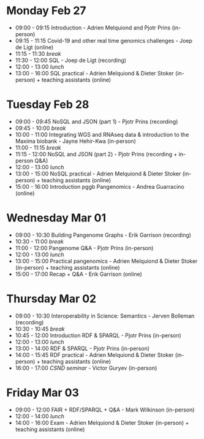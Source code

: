 # Monday Feb 27

- 09:00 - 09:15 Introduction - Adrien Melquiond and Pjotr Prins (in-person)
- 09:15 - 11:15 Covid-19 and other real time genomics challenges - Joep de Ligt (online)
- 11:15 - 11:30 *break*
- 11:30 - 12:00 SQL - Joep de Ligt (recording)
- 12:00 - 13:00 *lunch*
- 13:00 - 16:00 SQL practical - Adrien Melquiond & Dieter Stoker (in-person) + teaching assistants (online)

# Tuesday Feb 28

- 09:00 - 09:45 NoSQL and JSON (part 1) - Pjotr Prins (recording)
- 09:45 - 10:00 *break*
- 10:00 - 11:00 Integrating WGS and RNAseq data & introduction to the Maxima biobank - Jayne Hehir-Kwa (in-person)
- 11:00 - 11:15 *break*
- 11:15 - 12:00 NoSQL and JSON (part 2) - Pjotr Prins (recording + in-person Q&A)
- 12:00 - 13:00 *lunch*
- 13:00 - 15:00 NoSQL practical - Adrien Melquiond & Dieter Stoker (in-person) + teaching assistants (online)
- 15:00 - 16:00 Introduction pggb Pangenomics - Andrea Guarracino (online)

# Wednesday Mar 01

- 09:00 - 10:30 Building Pangenome Graphs - Erik Garrison (recording)
- 10:30 - 11:00 *break*
- 11:00 - 12:00 Pangenome Q&A - Pjotr Prins (in-person)
- 12:00 - 13:00 *lunch*
- 13:00 - 15:00 Practical pangenomics - Adrien Melquiond & Dieter Stoker (in-person) + teaching assistants (online)
- 15:00 - 17:00 Recap + Q&A - Erik Garrison (online)

# Thursday Mar 02

- 09:00 - 10:30 Interoperability in Science: Semantics - Jerven Bolleman (recording)
- 10:30 - 10:45 *break*
- 10:45 - 12:00 Introduction RDF & SPARQL - Pjotr Prins (in-person)
- 12:00 - 13:00 *lunch*
- 13:00 - 14:00 RDF & SPARQL - Pjotr Prins (in-person)
- 14:00 - 15:45 RDF practical - Adrien Melquiond & Dieter Stoker (in-person) + teaching assistants (online)
- 16:00 - 17:00 *CSND seminar* - Victor Guryev (in-person)

# Friday Mar 03
- 09:00 - 12:00 FAIR + RDF/SPARQL + Q&A - Mark Wilkinson (in-person)
- 12:00 - 14:00 *lunch*
- 14:00 - 16:00 Exam - Adrien Melquiond & Dieter Stoker (in-person) + teaching assistants (online)
